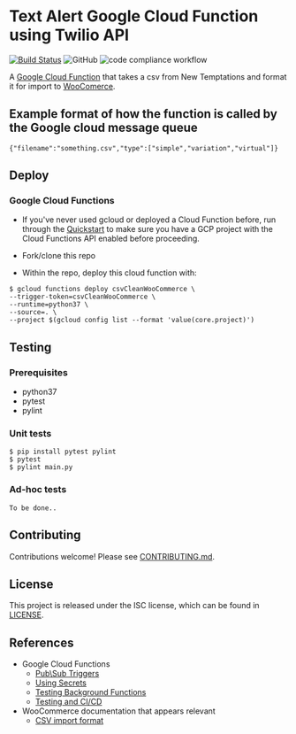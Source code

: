 # Text Alert Google Cloud Function using Twilio API

[![Build Status](https://travis-ci.org/nslocomotives/csv_clean_woocomerce_function.svg?branch=main)](https://travis-ci.org/nslocomotives/csv_clean_woocomerce_function)
![GitHub](https://img.shields.io/github/license/nslocomotives/csv_clean_woocomerce_function)
![code compliance workflow](https://github.com/nslocomotives/csv_clean_woocomerce_function/workflows/code%20compliance%20workflow/badge.svg?branch=main)

A [Google Cloud Function](https://cloud.google.com/functions/) that takes a csv from New Temptations and format it for import to [WooComerce](https://github.com/woocommerce/woocommerce/wiki/Product-CSV-Import-Schema#csv-columns-and-formatting).

## Example format of how the function is called by the Google cloud message queue

``{"filename":"something.csv","type":["simple","variation","virtual"]}``

## Deploy

### Google Cloud Functions
  * If you've never used gcloud or deployed a Cloud Function before, run through the [Quickstart](https://cloud.google.com/functions/docs/quickstart#functions-update-install-gcloud-python37) to make sure you have a GCP project with the Cloud Functions API enabled before proceeding.


  * Fork/clone this repo
  * Within the repo, deploy this cloud function with:

  ```console
  $ gcloud functions deploy csvCleanWooCommerce \
  --trigger-token=csvCleanWooCommerce \
  --runtime=python37 \
  --source=. \
  --project $(gcloud config list --format 'value(core.project)')
  ```


## Testing

### Prerequisites
* python37
* pytest
* pylint

### Unit tests
```console
$ pip install pytest pylint
$ pytest
$ pylint main.py
```

### Ad-hoc tests

```
To be done..
```

## Contributing
Contributions welcome! Please see [CONTRIBUTING.md](docs/CONTRIBUTING.md).

## License
This project is released under the ISC license, which can be found in [LICENSE](LICENSE).

## References
* Google Cloud Functions
  * [Pub\Sub Triggers](https://cloud.google.com/functions/docs/calling/pubsub)
  * [Using Secrets](https://cloud.google.com/secret-manager/docs/creating-and-accessing-secrets#secretmanager-create-secret-python)
  * [Testing Background Functions](https://cloud.google.com/functions/docs/testing/test-background)
  * [Testing and CI/CD](https://cloud.google.com/functions/docs/bestpractices/testing)
* WooCommerce documentation that appears relevant
  * [CSV import format](https://github.com/woocommerce/woocommerce/wiki/Product-CSV-Import-Schema#csv-columns-and-formatting)
